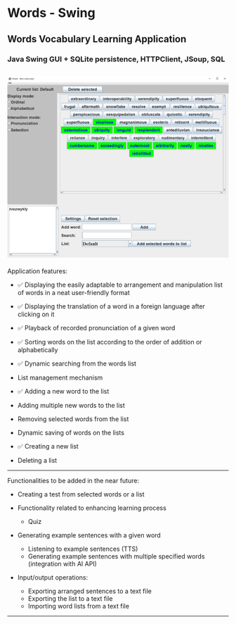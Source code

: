 <h1>Words - Swing</h1>
<h2>Words Vocabulary Learning Application</h2>
<h3>Java Swing GUI + SQLite persistence, HTTPClient, JSoup, SQL</h3>


![application screenshot](/src/main/resources/words800.png)
---------------------------------------------------
Application features:
*   ✅ Displaying the easily adaptable to arrangement and manipulation list of words in a neat user-friendly format
*	✅ Displaying the translation of a word in a foreign language after clicking on it
*	✅ Playback of recorded pronunciation of a given word
*	✅ Sorting words on the list according to the order of addition or alphabetically
*	✅ Dynamic searching from the words list
*	List management mechanism

*	✅ Adding a new word to the list
*	Adding multiple new words to the list
*	Removing selected words from the list
*	Dynamic saving of words on the lists
*	✅ Creating a new list
*	Deleting a list
---------------------------------------------------
Functionalities to be added in the near future:
* Creating a test from selected words or a list
* Functionality related to enhancing learning process
  * Quiz
* Generating example sentences with a given word
  * Listening to example sentences (TTS)
  * Generating example sentences with multiple specified words (integration with AI API)

* Input/output operations:
  * Exporting arranged sentences to a text file
  * Exporting the list to a text file
  * Importing word lists from a text file
---------------------------------------------------

